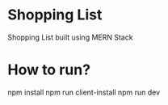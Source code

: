 # Shopping List
Shopping List built using MERN Stack

# How to run?
npm install
npm run client-install
npm run dev
